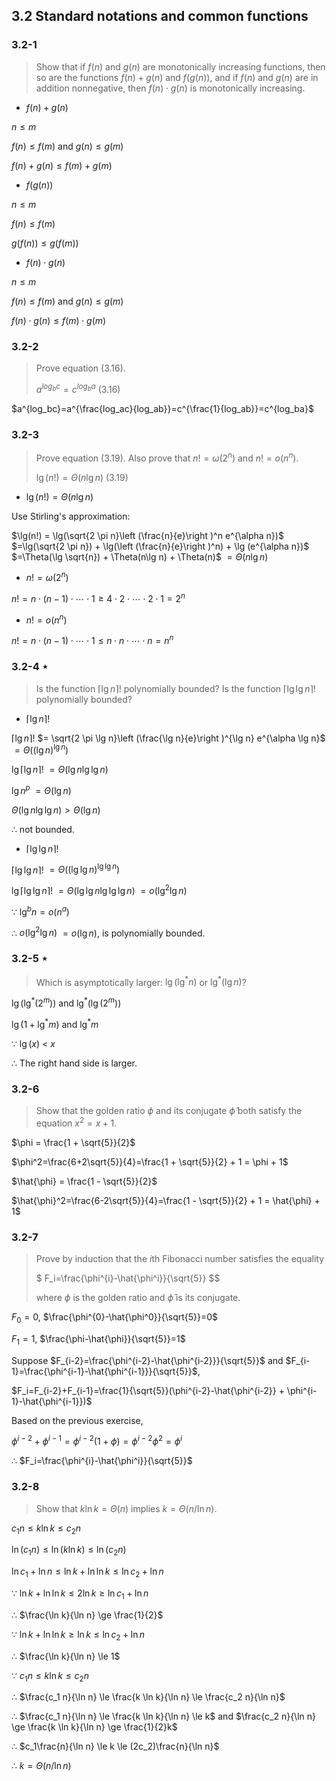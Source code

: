 ## 3.2 Standard notations and common functions


### 3.2-1

> Show that if $f(n)$ and $g(n)$ are monotonically increasing functions, then so are the functions $f(n) + g(n)$ and $f(g(n))$, and if $f(n)$ and $g(n)$ are in addition nonnegative, then $f(n) \cdot g(n)$ is monotonically increasing.

* $f(n) + g(n)$

$n \le m$

$f(n) \le f(m)$ and $g(n) \le g(m)$

$f(n) + g(n) \le f(m) + g(m)$

* $f(g(n))$

$n \le m$

$f(n) \le f(m)$

$g(f(n)) \le g(f(m))$

* $f(n) \cdot g(n)$

$n \le m$

$f(n) \le f(m)$ and $g(n) \le g(m)$

$f(n) \cdot g(n) \le f(m) \cdot g(m)$

### 3.2-2

> Prove equation (3.16).
>
> $a^{log_bc}=c^{log_ba}$ (3.16)

$a^{log_bc}=a^{\frac{log_ac}{log_ab}}=c^{\frac{1}{log_ab}}=c^{log_ba}$

### 3.2-3

> Prove equation (3.19). Also prove that $n! = \omega(2^n)$ and $n!=o(n^n)$.
>
> $\lg(n!)=\Theta(n \lg n)$ (3.19)

* $\lg(n!)=\Theta(n \lg n)$

Use Stirling's approximation:

$\lg(n!) = \lg(\sqrt{2 \pi n}\left (\frac{n}{e}\right )^n e^{\alpha n})$ $=\lg(\sqrt{2 \pi n}) + \lg(\left (\frac{n}{e}\right )^n) + \lg (e^{\alpha n})$ $=\Theta(\lg \sqrt{n}) + \Theta(n\lg n) + \Theta(n)$ $=\Theta(n\lg n)$

* $n! = \omega(2^n)$

$n!=n \cdot (n-1) \cdot \cdots \cdot 1 \ge 4 \cdot 2 \cdot \cdots \cdot 2 \cdot 1 = 2^n$

* $n!=o(n^n)$

$n!=n \cdot (n-1) \cdot \cdots \cdot 1 \le n \cdot n \cdot \cdots \cdot n = n^n$

### 3.2-4 $\star$

> Is the function $\left \lceil \lg n \right \rceil!$ polynomially bounded? Is the function $\left \lceil \lg \lg n \right \rceil!$ polynomially bounded?

* $\left \lceil \lg n \right \rceil!$

$\left \lceil \lg n \right \rceil!$ $= \sqrt{2 \pi \lg n}\left (\frac{\lg n}{e}\right )^{\lg n} e^{\alpha \lg n}$ $= \Theta((\lg n)^{\lg n})$

$\lg \left \lceil \lg n \right \rceil!$ $= \Theta(\lg n \lg \lg n)$

$\lg n^p$ $=\Theta(\lg n)$

$\Theta(\lg n \lg \lg n) > \Theta(\lg n)$

$\therefore$ not bounded.

* $\left \lceil \lg \lg n \right \rceil!$

$\left \lceil \lg \lg n \right \rceil!$ $= \Theta((\lg\lg n)^{\lg \lg n})$

$\lg \left \lceil \lg \lg n \right \rceil!$ $= \Theta(\lg \lg n \lg \lg \lg n)$ $=o(\lg^2\lg n)$

$\because$ $\lg^bn=o(n^a)$

$\therefore$ $o(\lg^2\lg n)$ $=o(\lg n)$, is polynomially bounded.


### 3.2-5 $\star$

> Which is asymptotically larger: $\lg (\lg^{\ast}n)$ or $\lg^{\ast}(\lg n)$?

$\lg (\lg^{\ast} (2^m))$ and $\lg^{\ast}(\lg (2^m))$

$\lg (1 + \lg^{\ast}m)$ and $\lg^{\ast}m$

$\because$ $\lg (x)$ < $x$

$\therefore$ The right hand side is larger.

### 3.2-6

> Show that the golden ratio $\phi$ and its conjugate $\hat{\phi}$ both satisfy the equation $x^2=x+1$.

$\phi = \frac{1 + \sqrt{5}}{2}$

$\phi^2=\frac{6+2\sqrt{5}}{4}=\frac{1 + \sqrt{5}}{2} + 1 = \phi + 1$

$\hat{\phi} = \frac{1 - \sqrt{5}}{2}$

$\hat{\phi}^2=\frac{6-2\sqrt{5}}{4}=\frac{1 - \sqrt{5}}{2} + 1 = \hat{\phi} + 1$

### 3.2-7

> Prove by induction that the $i$th Fibonacci number satisfies the equality
>
> $
F_i=\frac{\phi^{i}-\hat{\phi^i}}{\sqrt{5}}
$$
>
> where $\phi$ is the golden ratio and $\hat{\phi}$ is its conjugate.

$F_0=0$, $\frac{\phi^{0}-\hat{\phi^0}}{\sqrt{5}}=0$

$F_1=1$, $\frac{\phi-\hat{\phi}}{\sqrt{5}}=1$

Suppose $F_{i-2}=\frac{\phi^{i-2}-\hat{\phi^{i-2}}}{\sqrt{5}}$ and $F_{i-1}=\frac{\phi^{i-1}-\hat{\phi^{i-1}}}{\sqrt{5}}$,

$F_i=F_{i-2}+F_{i-1}=\frac{1}{\sqrt{5}}(\phi^{i-2}-\hat{\phi^{i-2}} + \phi^{i-1}-\hat{\phi^{i-1}})$

Based on the previous exercise,

$\phi^{i-2} + \phi^{i-1} = \phi^{i-2}(1+\phi) = \phi^{i-2}\phi^2 = \phi ^ i$

$\therefore$ $F_i=\frac{\phi^{i}-\hat{\phi^i}}{\sqrt{5}}$


### 3.2-8

> Show that $k \ln k = \Theta(n)$ implies $k = \Theta(n / \ln n)$.

$c_1n \le k \ln k \le c_2n$

$\ln (c_1n) \le \ln(k \ln k) \le \ln (c_2n)$

$\ln c_1 + \ln n \le \ln k + \ln \ln k \le \ln c_2 + \ln n$

$\because$ $\ln k + \ln \ln k \le 2\ln k \ge \ln c_1 + \ln n$

$\therefore$ $\frac{\ln k}{\ln n} \ge \frac{1}{2}$

$\because$ $\ln k + \ln \ln k \ge \ln k \le \ln c_2 + \ln n$

$\therefore$ $\frac{\ln k}{\ln n} \le 1$

$\because$ $c_1n \le k \ln k \le c_2n$

$\therefore$ $\frac{c_1 n}{\ln n} \le \frac{k \ln k}{\ln n} \le \frac{c_2 n}{\ln n}$

$\therefore$ $\frac{c_1 n}{\ln n} \le \frac{k \ln k}{\ln n} \le k$ and $\frac{c_2 n}{\ln n} \ge \frac{k \ln k}{\ln n} \ge \frac{1}{2}k$

$\therefore$ $c_1\frac{n}{\ln n} \le k \le (2c_2)\frac{n}{\ln n}$

$\therefore$ $k = \Theta(n / \ln n)$
